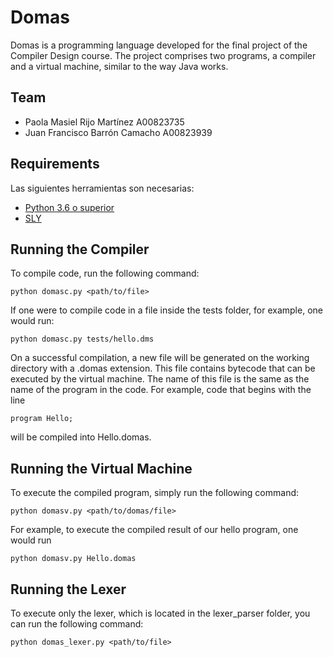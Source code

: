 # Domas

Domas is a programming language developed for the final project of the Compiler Design course. The project comprises two programs, a compiler and a virtual machine, similar to the way Java works.

## Team

- Paola Masiel Rijo Martínez A00823735  
- Juan Francisco Barrón Camacho A00823939

## Requirements

Las siguientes herramientas son necesarias:

- [Python 3.6 o superior](https://www.python.org/downloads/)
- [SLY](https://github.com/dabeaz/sly)

## Running the Compiler

To compile code, run the following command:

```
python domasc.py <path/to/file>
```

If one were to compile code in a file inside the tests folder, for example, one would run:

```
python domasc.py tests/hello.dms
```

On a successful compilation, a new file will be generated on the working directory with a .domas extension. This file contains bytecode that can be executed by the virtual machine. The name of this file is the same as the name of the program in the code. For example, code that begins with the line

```
program Hello;
```

will be compiled into Hello.domas.

## Running the Virtual Machine

To execute the compiled program, simply run the following command:

```
python domasv.py <path/to/domas/file>
```

For example, to execute the compiled result of our hello program, one would run

```
python domasv.py Hello.domas
```

## Running the Lexer

To execute only the lexer, which is located in the lexer_parser folder, you can run the following command:

```
python domas_lexer.py <path/to/file>
```
